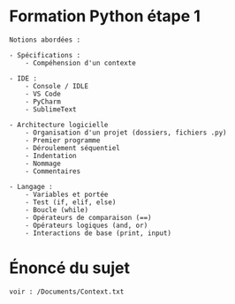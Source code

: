 # Formation Python étape 1

    Notions abordées :
    
    - Spécifications :
        - Compéhension d'un contexte
    
    - IDE :
        - Console / IDLE
        - VS Code
        - PyCharm
        - SublimeText
    
    - Architecture logicielle
        - Organisation d'un projet (dossiers, fichiers .py)
        - Premier programme
        - Déroulement séquentiel
        - Indentation
        - Nommage
        - Commentaires

    - Langage :
        - Variables et portée
        - Test (if, elif, else)
        - Boucle (while)
        - Opérateurs de comparaison (==)
        - Opérateurs logiques (and, or)
        - Interactions de base (print, input)

# Énoncé du sujet

    voir : /Documents/Context.txt